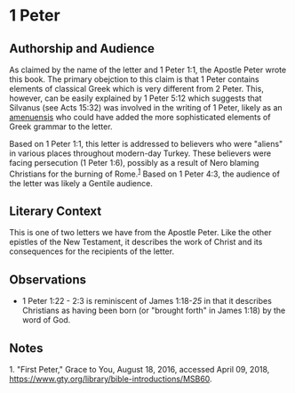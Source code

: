 # 1 Peter

## Authorship and Audience
As claimed by the name of the letter and 1 Peter 1:1, the Apostle Peter wrote this book. The primary obejction to this claim is that 1 Peter contains elements of classical Greek which is very different from 2 Peter. This, however, can be easily explained by 1 Peter 5:12 which suggests that Silvanus (see Acts 15:32) was involved in the writing of 1 Peter, likely as an [amenuensis](https://wikipedia.org/wiki/Amanuensis) who could have added the more sophisticated elements of Greek grammar to the letter.

  Based on 1 Peter 1:1, this letter is addressed to believers who were "aliens" in various places throughout modern-day Turkey. These believers were facing persecution (1 Peter 1:6), possibly as a result of Nero blaming Christians for the burning of Rome.<sup>[1](#footnote1)</sup> Based on 1 Peter 4:3, the audience of the letter was likely a Gentile audience.

## Literary Context
This is one of two letters we have from the Apostle Peter. Like the other epistles of the New Testament, it describes the work of Christ and its consequences for the recipients of the letter.

## Observations
- 1 Peter 1:22 - 2:3 is reminiscent of James 1:18-*25* in that it describes Christians as having been born (or "brought forth" in James 1:18) by the word of God.

## Notes

<a id="footnote1">1. </a>"First Peter," Grace to You, August 18, 2016, accessed April 09, 2018, https://www.gty.org/library/bible-introductions/MSB60.
